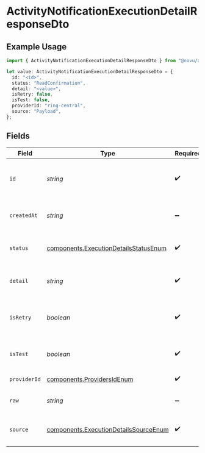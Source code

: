 # ActivityNotificationExecutionDetailResponseDto

## Example Usage

```typescript
import { ActivityNotificationExecutionDetailResponseDto } from "@novu/api/models/components";

let value: ActivityNotificationExecutionDetailResponseDto = {
  id: "<id>",
  status: "ReadConfirmation",
  detail: "<value>",
  isRetry: false,
  isTest: false,
  providerId: "ring-central",
  source: "Payload",
};
```

## Fields

| Field                                                                                          | Type                                                                                           | Required                                                                                       | Description                                                                                    |
| ---------------------------------------------------------------------------------------------- | ---------------------------------------------------------------------------------------------- | ---------------------------------------------------------------------------------------------- | ---------------------------------------------------------------------------------------------- |
| `id`                                                                                           | *string*                                                                                       | :heavy_check_mark:                                                                             | Unique identifier of the execution detail                                                      |
| `createdAt`                                                                                    | *string*                                                                                       | :heavy_minus_sign:                                                                             | Creation time of the execution detail                                                          |
| `status`                                                                                       | [components.ExecutionDetailsStatusEnum](../../models/components/executiondetailsstatusenum.md) | :heavy_check_mark:                                                                             | Status of the execution detail                                                                 |
| `detail`                                                                                       | *string*                                                                                       | :heavy_check_mark:                                                                             | Detailed information about the execution                                                       |
| `isRetry`                                                                                      | *boolean*                                                                                      | :heavy_check_mark:                                                                             | Whether the execution is a retry or not                                                        |
| `isTest`                                                                                       | *boolean*                                                                                      | :heavy_check_mark:                                                                             | Whether the execution is a test or not                                                         |
| `providerId`                                                                                   | [components.ProvidersIdEnum](../../models/components/providersidenum.md)                       | :heavy_check_mark:                                                                             | Provider ID of the job                                                                         |
| `raw`                                                                                          | *string*                                                                                       | :heavy_minus_sign:                                                                             | Raw data of the execution                                                                      |
| `source`                                                                                       | [components.ExecutionDetailsSourceEnum](../../models/components/executiondetailssourceenum.md) | :heavy_check_mark:                                                                             | Source of the execution detail                                                                 |